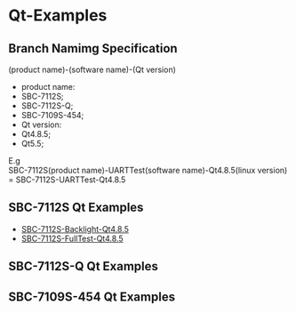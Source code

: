 # Qt-Examples

## Branch Namimg Specification

(product name)-(software name)-(Qt version)

* product name:
 * SBC-7112S;
 * SBC-7112S-Q;
 * SBC-7109S-454;
* Qt version:
 * Qt4.8.5;
 * Qt5.5;

E.g  
SBC-7112S(product name)-UARTTest(software name)-Qt4.8.5(linux version) = SBC-7112S-UARTTest-Qt4.8.5

## SBC-7112S Qt Examples

* [SBC-7112S-Backlight-Qt4.8.5](https://github.com/AplexOS/Qt-Examples/tree/SBC-7112S-Backlight-Qt4.8.5)
* [SBC-7112S-FullTest-Qt4.8.5](https://github.com/AplexOS/Qt-Examples/tree/SBC-7112S-FullTest-Qt4.8.5)

## SBC-7112S-Q Qt Examples

## SBC-7109S-454 Qt Examples
